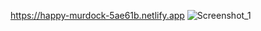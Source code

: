https://happy-murdock-5ae61b.netlify.app
![Screenshot_1](https://user-images.githubusercontent.com/75525090/116279024-b98b2d00-a78f-11eb-93e3-83be45dd4140.png)
